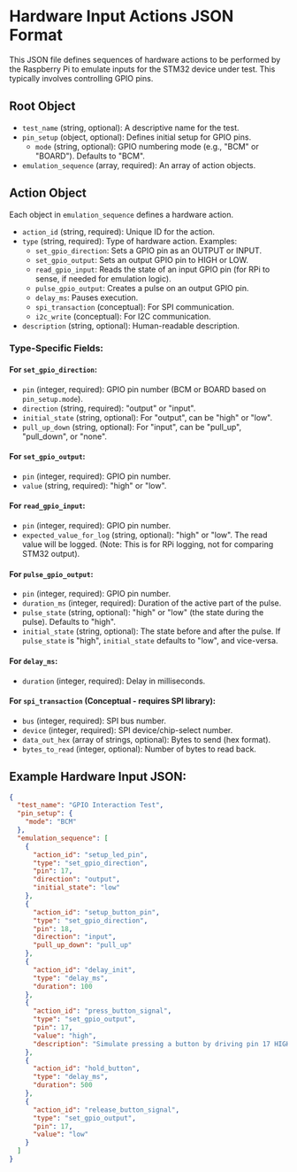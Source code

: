 # Hardware Input Actions JSON Format

This JSON file defines sequences of hardware actions to be performed by the Raspberry Pi to emulate inputs for the STM32 device under test. This typically involves controlling GPIO pins.

## Root Object

-   `test_name` (string, optional): A descriptive name for the test.
-   `pin_setup` (object, optional): Defines initial setup for GPIO pins.
    -   `mode` (string, optional): GPIO numbering mode (e.g., "BCM" or "BOARD"). Defaults to "BCM".
-   `emulation_sequence` (array, required): An array of action objects.

## Action Object

Each object in `emulation_sequence` defines a hardware action.

-   `action_id` (string, required): Unique ID for the action.
-   `type` (string, required): Type of hardware action. Examples:
    -   `set_gpio_direction`: Sets a GPIO pin as an OUTPUT or INPUT.
    -   `set_gpio_output`: Sets an output GPIO pin to HIGH or LOW.
    -   `read_gpio_input`: Reads the state of an input GPIO pin (for RPi to sense, if needed for emulation logic).
    -   `pulse_gpio_output`: Creates a pulse on an output GPIO pin.
    -   `delay_ms`: Pauses execution.
    -   `spi_transaction` (conceptual): For SPI communication.
    -   `i2c_write` (conceptual): For I2C communication.
-   `description` (string, optional): Human-readable description.

### Type-Specific Fields:

#### For `set_gpio_direction`:
-   `pin` (integer, required): GPIO pin number (BCM or BOARD based on `pin_setup.mode`).
-   `direction` (string, required): "output" or "input".
-   `initial_state` (string, optional): For "output", can be "high" or "low".
-   `pull_up_down` (string, optional): For "input", can be "pull_up", "pull_down", or "none".

#### For `set_gpio_output`:
-   `pin` (integer, required): GPIO pin number.
-   `value` (string, required): "high" or "low".

#### For `read_gpio_input`:
-   `pin` (integer, required): GPIO pin number.
-   `expected_value_for_log` (string, optional): "high" or "low". The read value will be logged. (Note: This is for RPi logging, not for comparing STM32 output).

#### For `pulse_gpio_output`:
-   `pin` (integer, required): GPIO pin number.
-   `duration_ms` (integer, required): Duration of the active part of the pulse.
-   `pulse_state` (string, optional): "high" or "low" (the state during the pulse). Defaults to "high".
-   `initial_state` (string, optional): The state before and after the pulse. If `pulse_state` is "high", `initial_state` defaults to "low", and vice-versa.

#### For `delay_ms`:
-   `duration` (integer, required): Delay in milliseconds.

#### For `spi_transaction` (Conceptual - requires SPI library):
-   `bus` (integer, required): SPI bus number.
-   `device` (integer, required): SPI device/chip-select number.
-   `data_out_hex` (array of strings, optional): Bytes to send (hex format).
-   `bytes_to_read` (integer, optional): Number of bytes to read back.

## Example Hardware Input JSON:

```json
{
  "test_name": "GPIO Interaction Test",
  "pin_setup": {
    "mode": "BCM"
  },
  "emulation_sequence": [
    {
      "action_id": "setup_led_pin",
      "type": "set_gpio_direction",
      "pin": 17,
      "direction": "output",
      "initial_state": "low"
    },
    {
      "action_id": "setup_button_pin",
      "type": "set_gpio_direction",
      "pin": 18,
      "direction": "input",
      "pull_up_down": "pull_up"
    },
    {
      "action_id": "delay_init",
      "type": "delay_ms",
      "duration": 100
    },
    {
      "action_id": "press_button_signal",
      "type": "set_gpio_output",
      "pin": 17, 
      "value": "high",
      "description": "Simulate pressing a button by driving pin 17 HIGH (assuming STM32 senses this via pin 18 being pulled low externally by this)"
    },
    {
      "action_id": "hold_button",
      "type": "delay_ms",
      "duration": 500
    },
    {
      "action_id": "release_button_signal",
      "type": "set_gpio_output",
      "pin": 17,
      "value": "low"
    }
  ]
}
